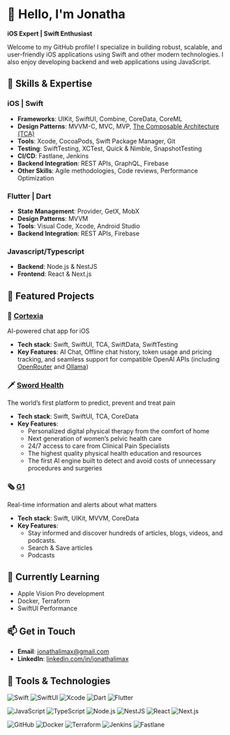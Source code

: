 # 👋 Hello, I'm Jonatha

**iOS Expert | Swift Enthusiast**

Welcome to my GitHub profile! I specialize in building robust, scalable, and user-friendly iOS applications using Swift and other modern technologies.
I also enjoy developing backend and web applications using JavaScript.

## 🚀 Skills & Expertise

### iOS | Swift
- **Frameworks**: UIKit, SwiftUI, Combine, CoreData, CoreML
- **Design Patterns**: MVVM-C, MVC, MVP, [The Composable Architecture (TCA)](https://github.com/pointfreeco/swift-composable-architecture)
- **Tools**: Xcode, CocoaPods, Swift Package Manager, Git
- **Testing**: SwiftTesting, XCTest, Quick & Nimble, SnapshotTesting
- **CI/CD**: Fastlane, Jenkins
- **Backend Integration**: REST APIs, GraphQL, Firebase
- **Other Skills**: Agile methodologies, Code reviews, Performance Optimization

### Flutter | Dart
- **State Management**: Provider, GetX, MobX
- **Design Patterns**: MVVM
- **Tools**: Visual Code, Xcode, Android Studio
- **Backend Integration**: REST APIs, Firebase

### Javascript/Typescript
- **Backend**: Node.js & NestJS
- **Frontend**: React & Next.js

## 💼 Featured Projects

### 🧠 [Cortexia](https://github.com/jonathalimax/cortexia-app)
AI-powered chat app for iOS

- **Tech stack**: Swift, SwiftUI, TCA, SwiftData, SwiftTesting
- **Key Features**: AI Chat, Offline chat history, token usage and pricing tracking, and seamless support for compatible OpenAI APIs (including [OpenRouter](https://openrouter.ai/) and [Ollama](https://ollama.com/))

### 🗡️ [Sword Health](https://apps.apple.com/us/app/sword-health/id1468523447)
The world’s first platform to predict, prevent and treat pain

- **Tech stack**: Swift, SwiftUI, TCA, CoreData
- **Key Features**: 
  - Personalized digital physical therapy from the comfort of home
  - Next generation of women’s pelvic health care
  - 24/7 access to care from Clinical Pain Specialists
  - The highest quality physical health education and resources
  - The first AI engine built to detect and avoid costs of unnecessary procedures and surgeries

### 🗞️ [G1](https://apps.apple.com/br/app/g1-portal-de-not%C3%ADcias-da-globo/id413333281)
Real-time information and alerts about what matters

- **Tech stack**: Swift, UIKit, MVVM, CoreData
- **Key Features**: 
  - Stay informed and discover hundreds of articles, blogs, videos, and podcasts.
  - Search & Save articles
  - Podcasts

## 🌱 Currently Learning
- Apple Vision Pro development
- Docker, Terraform
- SwiftUI Performance

## 📫 Get in Touch

- **Email**: [jonathalimax@gmail.com](mailto:jonathalimax@gmail.com)
- **LinkedIn**: [linkedin.com/in/jonathalimax](https://linkedin.com/in/jonathalimax)

## 🔧 Tools & Technologies

![Swift](https://img.shields.io/badge/Swift-FA7343?style=for-the-badge&logo=swift&logoColor=white)
![SwiftUI](https://img.shields.io/badge/SwiftUI-2563EB?style=for-the-badge&logo=swift&logoColor=white)
![Xcode](https://img.shields.io/badge/Xcode-007ACC?style=for-the-badge&logo=xcode&logoColor=white)
![Dart](https://img.shields.io/badge/Dart-0175C2?style=for-the-badge&logo=dart&logoColor=white)
![Flutter](https://img.shields.io/badge/Flutter-02569B?style=for-the-badge&logo=flutter&logoColor=white)

![JavaScript](https://img.shields.io/badge/JavaScript-F7DF1E?style=for-the-badge&logo=javascript&logoColor=black)
![TypeScript](https://img.shields.io/badge/TypeScript-3178C6?style=for-the-badge&logo=typescript&logoColor=white)
![Node.js](https://img.shields.io/badge/Node.js-339933?style=for-the-badge&logo=node.js&logoColor=white)
![NestJS](https://img.shields.io/badge/NestJS-E0234E?style=for-the-badge&logo=nestjs&logoColor=white)
![React](https://img.shields.io/badge/React-61DAFB?style=for-the-badge&logo=react&logoColor=black)
![Next.js](https://img.shields.io/badge/Next.js-000000?style=for-the-badge&logo=next.js&logoColor=white)

![GitHub](https://img.shields.io/badge/GitHub-181717?style=for-the-badge&logo=github&logoColor=white)
![Docker](https://img.shields.io/badge/Docker-2496ED?style=for-the-badge&logo=docker&logoColor=white)
![Terraform](https://img.shields.io/badge/Terraform-623CE4?style=for-the-badge&logo=terraform&logoColor=white)
![Jenkins](https://img.shields.io/badge/Jenkins-D24939?style=for-the-badge&logo=jenkins&logoColor=white)
![Fastlane](https://img.shields.io/badge/Fastlane-00B140?style=for-the-badge&logo=fastlane&logoColor=white)

<!--
## 🏆 GitHub Stats
<a href="https://github.com/anuraghazra/github-readme-stats">
  <img height=200 align="center" src="https://github-readme-stats.vercel.app/api?username=jonathalimax&show_icons=true&theme=vue-dark&hide_border=true&rank_icon=github" />
</a>
-->
